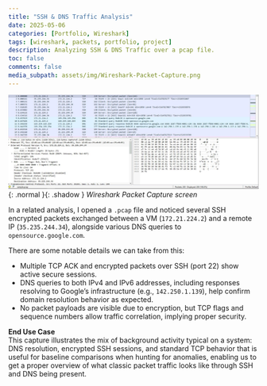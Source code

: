 ```yaml
---
title: "SSH & DNS Traffic Analysis"
date: 2025-05-06
categories: [Portfolio, Wireshark]
tags: [wireshark, packets, portfolio, project]
description: Analyzing SSH & DNS Traffic over a pcap file.
toc: false
comments: false
media_subpath: assets/img/Wireshark-Packet-Capture.png
---
```


![Wireshark Screen Capture](assets/img/Wireshark-Packet-Capture.png){: .normal }{: .shadow }
_Wireshark Packet Capture screen_

In a related analysis, I opened a `.pcap` file and noticed several SSH encrypted packets exchanged between a VM (`172.21.224.2`) and a remote IP (`35.235.244.34`), alongside various DNS queries to `opensource.google.com`.

There are some notable details we can take from this:

- Multiple TCP ACK and encrypted packets over SSH (port 22) show active secure sessions.
- DNS queries to both IPv4 and IPv6 addresses, including responses resolving to Google’s infrastructure (e.g., `142.250.1.139`), help confirm domain resolution behavior as expected.
- No packet payloads are visible due to encryption, but TCP flags and sequence numbers allow traffic correlation, implying proper security.

**End Use Case**  
This capture illustrates the mix of background activity typical on a system: DNS resolution, encrypted SSH sessions, and standard TCP behavior that is useful for baseline comparisons when hunting for anomalies, enabling us to get a proper overview of what classic packet traffic looks like through SSH and DNS being present.
